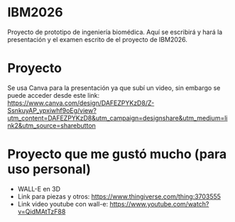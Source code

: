 # IBM2026
Proyecto de prototipo de ingeniería biomédica.
Aquí se escribirá y hará la presentación y el examen escrito de el proyecto de IBM2026.

# Proyecto
Se usa Canva para la presentación ya que subí un video, sin embargo se puede acceder desde este link:
https://www.canva.com/design/DAFEZPYKzD8/Z-SsnkuyAP_ypxiwhf9oEg/view?utm_content=DAFEZPYKzD8&utm_campaign=designshare&utm_medium=link2&utm_source=sharebutton

# Proyecto que me gustó mucho (para uso personal)
* WALL-E en 3D
* Link para piezas y otros: https://www.thingiverse.com/thing:3703555
* Link video youtube con wall-e: https://www.youtube.com/watch?v=QidMAtTzF88
